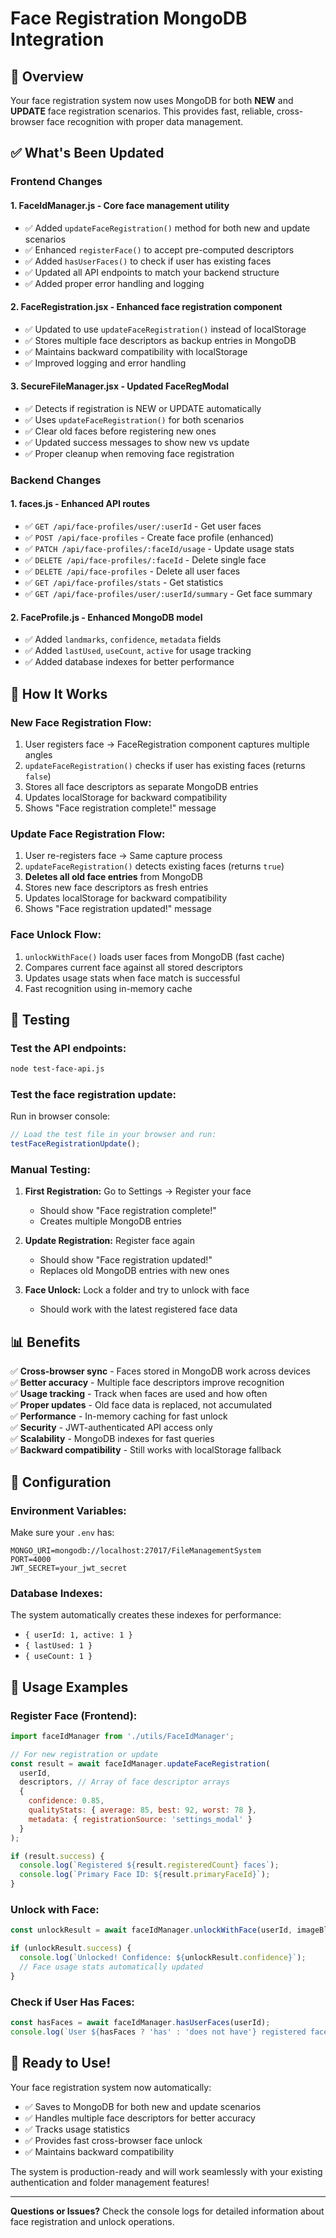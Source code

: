 # Face Registration MongoDB Integration

## 🎯 Overview

Your face registration system now uses MongoDB for both **NEW** and **UPDATE** face registration scenarios. This provides fast, reliable, cross-browser face recognition with proper data management.

## ✅ What's Been Updated

### **Frontend Changes**

#### 1. **FaceIdManager.js** - Core face management utility
- ✅ Added `updateFaceRegistration()` method for both new and update scenarios
- ✅ Enhanced `registerFace()` to accept pre-computed descriptors
- ✅ Added `hasUserFaces()` to check if user has existing faces
- ✅ Updated all API endpoints to match your backend structure
- ✅ Added proper error handling and logging

#### 2. **FaceRegistration.jsx** - Enhanced face registration component
- ✅ Updated to use `updateFaceRegistration()` instead of localStorage
- ✅ Stores multiple face descriptors as backup entries in MongoDB
- ✅ Maintains backward compatibility with localStorage
- ✅ Improved logging and error handling

#### 3. **SecureFileManager.jsx** - Updated FaceRegModal
- ✅ Detects if registration is NEW or UPDATE automatically
- ✅ Uses `updateFaceRegistration()` for both scenarios
- ✅ Clear old faces before registering new ones
- ✅ Updated success messages to show new vs update
- ✅ Proper cleanup when removing face registration

### **Backend Changes**

#### 1. **faces.js** - Enhanced API routes
- ✅ `GET /api/face-profiles/user/:userId` - Get user faces
- ✅ `POST /api/face-profiles` - Create face profile (enhanced)
- ✅ `PATCH /api/face-profiles/:faceId/usage` - Update usage stats
- ✅ `DELETE /api/face-profiles/:faceId` - Delete single face
- ✅ `DELETE /api/face-profiles` - Delete all user faces
- ✅ `GET /api/face-profiles/stats` - Get statistics
- ✅ `GET /api/face-profiles/user/:userId/summary` - Get face summary

#### 2. **FaceProfile.js** - Enhanced MongoDB model
- ✅ Added `landmarks`, `confidence`, `metadata` fields
- ✅ Added `lastUsed`, `useCount`, `active` for usage tracking
- ✅ Added database indexes for better performance

## 🚀 How It Works

### **New Face Registration Flow:**
1. User registers face → FaceRegistration component captures multiple angles
2. `updateFaceRegistration()` checks if user has existing faces (returns `false`)
3. Stores all face descriptors as separate MongoDB entries
4. Updates localStorage for backward compatibility
5. Shows "Face registration complete!" message

### **Update Face Registration Flow:**
1. User re-registers face → Same capture process
2. `updateFaceRegistration()` detects existing faces (returns `true`)
3. **Deletes all old face entries** from MongoDB
4. Stores new face descriptors as fresh entries
5. Updates localStorage for backward compatibility
6. Shows "Face registration updated!" message

### **Face Unlock Flow:**
1. `unlockWithFace()` loads user faces from MongoDB (fast cache)
2. Compares current face against all stored descriptors
3. Updates usage stats when face match is successful
4. Fast recognition using in-memory cache

## 🧪 Testing

### **Test the API endpoints:**
```bash
node test-face-api.js
```

### **Test the face registration update:**
Run in browser console:
```javascript
// Load the test file in your browser and run:
testFaceRegistrationUpdate();
```

### **Manual Testing:**
1. **First Registration:** Go to Settings → Register your face
   - Should show "Face registration complete!" 
   - Creates multiple MongoDB entries

2. **Update Registration:** Register face again
   - Should show "Face registration updated!"
   - Replaces old MongoDB entries with new ones

3. **Face Unlock:** Lock a folder and try to unlock with face
   - Should work with the latest registered face data

## 📊 Benefits

✅ **Cross-browser sync** - Faces stored in MongoDB work across devices  
✅ **Better accuracy** - Multiple face descriptors improve recognition  
✅ **Usage tracking** - Track when faces are used and how often  
✅ **Proper updates** - Old face data is replaced, not accumulated  
✅ **Performance** - In-memory caching for fast unlock  
✅ **Security** - JWT-authenticated API access only  
✅ **Scalability** - MongoDB indexes for fast queries  
✅ **Backward compatibility** - Still works with localStorage fallback  

## 🔧 Configuration

### **Environment Variables:**
Make sure your `.env` has:
```env
MONGO_URI=mongodb://localhost:27017/FileManagementSystem
PORT=4000
JWT_SECRET=your_jwt_secret
```

### **Database Indexes:**
The system automatically creates these indexes for performance:
- `{ userId: 1, active: 1 }`
- `{ lastUsed: 1 }`
- `{ useCount: 1 }`

## 📝 Usage Examples

### **Register Face (Frontend):**
```javascript
import faceIdManager from './utils/FaceIdManager';

// For new registration or update
const result = await faceIdManager.updateFaceRegistration(
  userId,
  descriptors, // Array of face descriptor arrays
  {
    confidence: 0.85,
    qualityStats: { average: 85, best: 92, worst: 78 },
    metadata: { registrationSource: 'settings_modal' }
  }
);

if (result.success) {
  console.log(`Registered ${result.registeredCount} faces`);
  console.log(`Primary Face ID: ${result.primaryFaceId}`);
}
```

### **Unlock with Face:**
```javascript
const unlockResult = await faceIdManager.unlockWithFace(userId, imageBlob);

if (unlockResult.success) {
  console.log(`Unlocked! Confidence: ${unlockResult.confidence}`);
  // Face usage stats automatically updated
}
```

### **Check if User Has Faces:**
```javascript
const hasFaces = await faceIdManager.hasUserFaces(userId);
console.log(`User ${hasFaces ? 'has' : 'does not have'} registered faces`);
```

## 🎉 Ready to Use!

Your face registration system now automatically:
- ✅ Saves to MongoDB for both new and update scenarios  
- ✅ Handles multiple face descriptors for better accuracy  
- ✅ Tracks usage statistics  
- ✅ Provides fast cross-browser face unlock  
- ✅ Maintains backward compatibility  

The system is production-ready and will work seamlessly with your existing authentication and folder management features!

---

**Questions or Issues?** Check the console logs for detailed information about face registration and unlock operations.